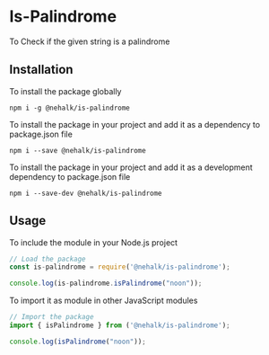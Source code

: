 # Is-Palindrome

To Check if the given string is a palindrome 

## Installation

To install the package globally

`npm i -g @nehalk/is-palindrome`

To install the package in your project and add it as a dependency to package.json file

`npm i --save @nehalk/is-palindrome`

To install the package in your project and add it as a development dependency to package.json file

`npm i --save-dev @nehalk/is-palindrome`

## Usage

To include the module in your Node.js project

```javascript
// Load the package
const is-palindrome = require('@nehalk/is-palindrome');

console.log(is-palindrome.isPalindrome("noon"));
```

To import it as module in other JavaScript modules

```javascript
// Import the package
import { isPalindrome } from ('@nehalk/is-palindrome');

console.log(isPalindrome("noon"));
```

